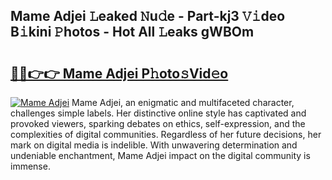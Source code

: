 ## Mame Adjei 𝙻eaked 𝙽u𝚍e - Part-kj3 𝚅𝚒deo B𝚒kini 𝙿hotos - Hot All 𝙻eaks gWBOm

# <h2><a href="http://ld1s5w.urlbe.top/?page=Mame+Adjei">🔗🔗👉👉 Mame Adjei P𝚑oto𝚜Vid𝚎o</a></h2>

[![Mame Adjei](https://i.imgur.com/eBuTRDB.gif)](http://ld1s5w.urlbe.top/?page=Mame+Adjei)
Mame Adjei, an enigmatic and multifaceted character, challenges simple labels. Her distinctive online style has captivated and provoked viewers, sparking debates on ethics, self-expression, and the complexities of digital communities. Regardless of her future decisions, her mark on digital media is indelible. With unwavering determination and undeniable enchantment, Mame Adjei impact on the digital community is immense.
